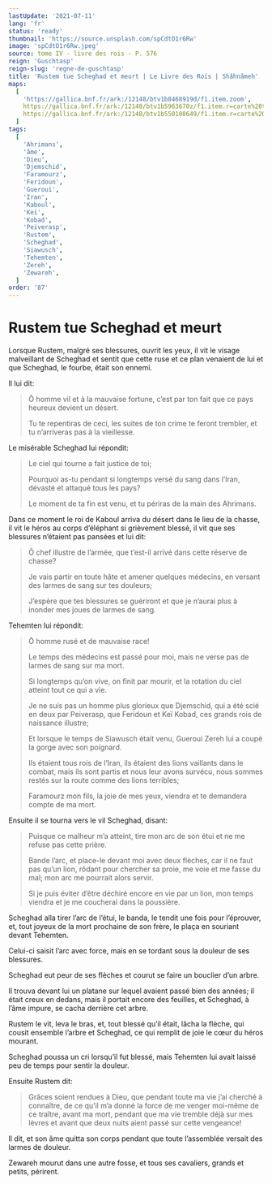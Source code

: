 ```yaml
---
lastUpdate: '2021-07-11'
lang: 'fr'
status: 'ready'
thumbnail: 'https://source.unsplash.com/spCdtO1r6Rw'
image: 'spCdtO1r6Rw.jpeg'
source: tome IV - livre des rois - P. 576
reign: 'Guschtasp'
reign-slug: 'regne-de-guschtasp'
title: 'Rustem tue Scheghad et meurt | Le Livre des Rois | Shâhnâmeh'
maps:
  [
    'https://gallica.bnf.fr/ark:/12148/btv1b8468919d/f1.item.zoom',
    https://gallica.bnf.fr/ark:/12148/btv1b5963670z/f1.item.r=carte%20touran.zoom,
    https://gallica.bnf.fr/ark:/12148/btv1b550108649/f1.item.r=carte%20touran.zoom,
  ]
tags:
  [
    'Ahrimans',
    'âme',
    'Dieu',
    'Djemschid',
    'Faramourz',
    'Feridoun',
    'Gueroui',
    'Iran',
    'Kaboul',
    'Keï',
    'Kobad',
    'Peiverasp',
    'Rustem',
    'Scheghad',
    'Siawusch',
    'Tehemten',
    'Zereh',
    'Zewareh',
  ]
order: '87'
---
```


<!-- LTeX: language=fr -->

# Rustem tue Scheghad et meurt

Lorsque Rustem, malgré ses blessures, ouvrit les yeux, il vit le visage malveillant de Scheghad et sentit que cette ruse et ce plan venaient de lui et que Scheghad, le fourbe, était son ennemi.

Il lui dit:

> Ô homme vil et à la mauvaise fortune, c’est par ton fait que ce pays heureux devient un désert.
>
> Tu te repentiras de ceci, les suites de ton crime te feront trembler, et tu n’arriveras pas à la vieillesse.

Le misérable Scheghad lui répondit:

> Le ciel qui tourne a fait justice de toi;
>
> Pourquoi as-tu pendant si longtemps versé du sang dans l’Iran, dévasté et attaqué tous les pays?
>
> Le moment de ta fin est venu, et tu périras de la main des Ahrimans.

Dans ce moment le roi de Kaboul arriva du désert dans le lieu de la chasse, il vit le héros au corps d’éléphant si grièvement blessé, il vit que ses blessures n’étaient pas pansées et lui dit:

> Ô chef illustre de l’armée, que t’est-il arrivé dans cette réserve de chasse?
>
> Je vais partir en toute hâte et amener quelques médecins, en versant des larmes de sang sur tes douleurs;
>
> J’espère que tes blessures se guériront et que je n’aurai plus à inonder mes joues de larmes de sang.

Tehemten lui répondit:

> Ô homme rusé et de mauvaise race!
>
> Le temps des médecins est passé pour moi, mais ne verse pas de larmes de sang sur ma mort.
>
> Si longtemps qu’on vive, on finit par mourir, et la rotation du ciel atteint tout ce qui a vie.
>
> Je ne suis pas un homme plus glorieux que Djemschid, qui a été scié en deux par Peiverasp, que Feridoun et Keï Kobad, ces grands rois de naissance illustre;
>
> Et lorsque le temps de Siawusch était venu, Gueroui Zereh lui a coupé la gorge avec son poignard.
>
> Ils étaient tous rois de l’Iran, ils étaient des lions vaillants dans le combat, mais ils sont partis et nous leur avons survécu, nous sommes restés sur la route comme des lions terribles;
>
> Faramourz mon fils, la joie de mes yeux, viendra et te demandera compte de ma mort.

Ensuite il se tourna vers le vil Scheghad, disant:

> Puisque ce malheur m’a atteint, tire mon arc de son étui et ne me refuse pas cette prière.
>
> Bande l’arc, et place-le devant moi avec deux flèches, car il ne faut pas qu’un lion, rôdant pour chercher sa proie, me voie et me fasse du mal; mon arc me pourrait alors servir.
>
> Si je puis éviter d’être déchiré encore en vie par un lion, mon temps viendra et je me coucherai dans la poussière.

Scheghad alla tirer l’arc de l’étui, le banda, le tendit une fois pour l’éprouver, et, tout joyeux de la mort prochaine de son frère, le plaça en souriant devant Tehemten.

Celui-ci saisit l’arc avec force, mais en se tordant sous la douleur de ses blessures.

Scheghad eut peur de ses flèches et courut se faire un bouclier d’un arbre.

Il trouva devant lui un platane sur lequel avaient passé bien des années; il était creux en dedans, mais il portait encore des feuilles, et Scheghad, à l’âme impure, se cacha derrière cet arbre.

Rustem le vit, leva le bras, et, tout blessé qu’il était, lâcha la flèche, qui cousit ensemble l’arbre et Scheghad, ce qui remplit de joie le cœur du héros mourant.

Scheghad poussa un cri lorsqu’il fut blessé, mais Tehemten lui avait laissé peu de temps pour sentir la douleur.

Ensuite Rustem dit:

> Grâces soient rendues à Dieu, que pendant toute ma vie j’ai cherché à connaître, de ce qu’il m’a donné la force de me venger moi-même de ce traître, avant ma mort, pendant que ma vie tremble déjà sur mes lèvres et avant que deux nuits aient passé sur cette vengeance!

Il dit, et son âme quitta son corps pendant que toute l’assemblée versait des larmes de douleur.

Zewareh mourut dans une autre fosse, et tous ses cavaliers, grands et petits, périrent.
